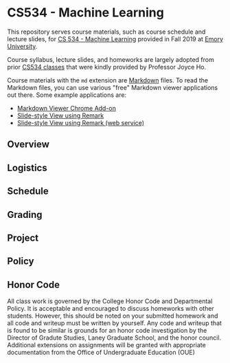 # CS534 - Machine Learning

This repository serves course materials, such as course schedule and lecture slides, for [CS 534 - Machine Learning](https://www.cs.emory.edu/courses/atlas/graduate/) provided in Fall 2019 at [Emory University](http://www.emory.edu/home/index.html).

Course syllabus, lecture slides, and homeworks are largely adopted from prior [CS534 classes](https://joyceho.github.io/course/cs534_f18/) that were kindly provided by Professor Joyce Ho. 

Course materials with the `md` extension are [Markdown](https://en.wikipedia.org/wiki/Markdown) files.
To read the Markdown files, you can use various "free" Markdown viewer applications out there.
Some example applications are:
- [Markdown Viewer Chrome Add-on](https://chrome.google.com/webstore/detail/markdown-viewer/ckkdlimhmcjmikdlpkmbgfkaikojcbjk?hl=en)
- [Slide-style View using Remark](https://github.com/gnab/remark)
- [Slide-style View using Remark (web service)](https://remarkjs.com/remarkise)

## Overview

## Logistics

## Schedule

## Grading

## Project

## Policy

## Honor Code

All class work is governed by the College Honor Code and Departmental Policy. It is acceptable and encouraged to discuss homeworks with other students. However, this should be noted on your submitted homework and all code and writeup must be written by yourself. Any code and writeup that is found to be similar is grounds for an honor code investigation by the Director of Gradute Studies, Laney Graduate School, and the honor council. Additional extensions on assignments will be granted with appropriate documentation from the Office of Undergraduate Education (OUE)




